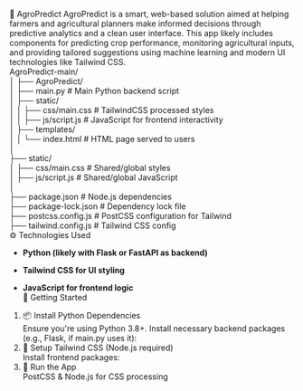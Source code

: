 🌾 AgroPredict
AgroPredict is a smart, web-based solution aimed at helping farmers and agricultural planners make informed decisions through predictive analytics and a clean user interface. This app likely includes components for predicting crop performance, monitoring agricultural inputs, and providing tailored suggestions using machine learning and modern UI technologies like Tailwind CSS.</br>
AgroPredict-main/</br>
│
├── AgroPredict/</br>
│   ├── main.py                    # Main Python backend script</br>
│   ├── static/</br>
│   │   ├── css/main.css           # TailwindCSS processed styles</br>
│   │   ├── js/script.js           # JavaScript for frontend interactivity</br>
│   ├── templates/</br>
│   │   └── index.html             # HTML page served to users</br>
│</br>
├── static/</br>
│   ├── css/main.css               # Shared/global styles</br>
│   ├── js/script.js               # Shared/global JavaScript</br>
│</br>
├── package.json                   # Node.js dependencies</br>
├── package-lock.json             # Dependency lock file</br>
├── postcss.config.js             # PostCSS configuration for Tailwind</br>
├── tailwind.config.js            # Tailwind CSS config</br>
⚙️ Technologies Used</br>
- **Python (likely with Flask or FastAPI as backend)**

- **Tailwind CSS for UI styling**

- **JavaScript for frontend logic**</br>
  🚀 Getting Started</br>
1. 📦 Install Python Dependencies</br>
Ensure you're using Python 3.8+. Install necessary backend packages (e.g., Flask, if main.py uses it):
2. 💅 Setup Tailwind CSS (Node.js required)</br>
Install frontend packages:
3. 🧠 Run the App</br>
PostCSS & Node.js for CSS processing
